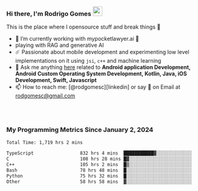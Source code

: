 
### Hi there, I'm Rodrigo Gomes <img src="https://media.giphy.com/media/hvRJCLFzcasrR4ia7z/giphy.gif" width="25px">
This is the place where I opensource stuff and break things 🤣
- 🔭 I’m currently working with mypocketlawyer.ai 💜
- playing with RAG and generative AI
- ☄️ Passionate about mobile development and experimenting low level implementations on it using `jsi`, `c++` and machine learning
- 💬 Ask me anything [here](https://github.com/rodgomesc/rodgomesc/issues) related to <b>Android application Development, Android Custom Operating System Development, Kotlin, Java, iOS Development, Swift, Javascript</b>
- 📫 How to reach me: [@rodgomesc][linkedin] or say 👋 on Email at [rodgomesc@gmail.com](mailto:rodgomesc@gmail.com)


<br/>

<!-- 
<picture>
  <img src="/github-metrics.svg" alt="Metrics">
</picture>
-->

</br>

### My Programming Metrics Since January 2, 2024 


<!--START_SECTION:waka-->

```txt
Total Time: 1,719 hrs 2 mins

TypeScript                 832 hrs 4 mins  ███████████▓░░░░░░░░░░░░░   46.80 %
C                          108 hrs 28 mins █▓░░░░░░░░░░░░░░░░░░░░░░░   06.10 %
C++                        105 hrs 2 mins  █▒░░░░░░░░░░░░░░░░░░░░░░░   05.91 %
Bash                       78 hrs 48 mins  █░░░░░░░░░░░░░░░░░░░░░░░░   04.43 %
Python                     75 hrs 32 mins  █░░░░░░░░░░░░░░░░░░░░░░░░   04.25 %
Other                      58 hrs 58 mins  ▓░░░░░░░░░░░░░░░░░░░░░░░░   03.32 %
```

<!--END_SECTION:waka-->
